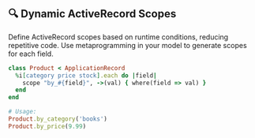 ## 🔍 Dynamic ActiveRecord Scopes

Define ActiveRecord scopes based on runtime conditions, reducing repetitive code. Use metaprogramming in your model to generate scopes for each field.

```ruby
class Product < ApplicationRecord
  %i[category price stock].each do |field|
    scope "by_#{field}", ->(val) { where(field => val) }
  end
end

# Usage:
Product.by_category('books')
Product.by_price(9.99)
```